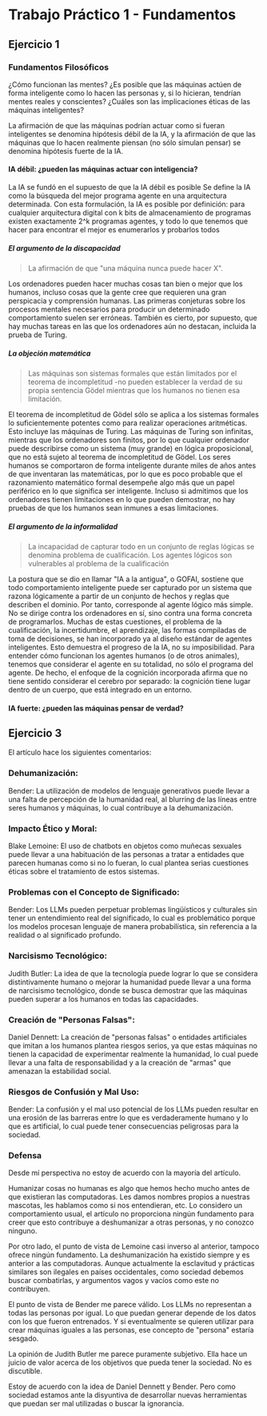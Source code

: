 # Trabajo Práctico 1 - Fundamentos

## Ejercicio 1

### Fundamentos Filosóficos

¿Cómo funcionan las mentes? ¿Es posible que las máquinas actúen de forma inteligente como lo hacen las personas y, si lo hicieran, tendrían mentes reales y conscientes? ¿Cuáles son las implicaciones éticas de las máquinas inteligentes?

La afirmación de que las máquinas podrían actuar como si fueran inteligentes se denomina hipótesis débil de la IA, y la afirmación de que las máquinas que lo hacen realmente piensan (no sólo simulan pensar) se denomina hipótesis fuerte de la IA.

#### IA débil: ¿pueden las máquinas actuar con inteligencia?

La IA se fundó en el supuesto de que la IA débil es posible Se define la IA como la búsqueda del mejor programa agente en una arquitectura determinada. Con esta formulación, la IA es posible por definición: para cualquier arquitectura digital con k bits de almacenamiento de programas existen exactamente 2^k programas agentes, y todo lo que tenemos que hacer para encontrar el mejor es enumerarlos y probarlos todos

##### El argumento de la discapacidad

> La afirmación de que "una máquina nunca puede hacer X".

Los ordenadores pueden hacer muchas cosas tan bien o mejor que los humanos, incluso cosas que la gente cree que requieren una gran perspicacia y comprensión humanas.
Las primeras conjeturas sobre los procesos mentales necesarios para producir un determinado comportamiento suelen ser erróneas. También es cierto, por supuesto, que hay muchas tareas en las que los ordenadores aún no destacan, incluida la prueba de Turing.

##### La objeción matemática

> Las máquinas son sistemas formales que están limitados por el teorema de incompletitud -no pueden establecer la verdad de su propia sentencia Gödel mientras que los humanos no tienen esa limitación.

El teorema de incompletitud de Gödel sólo se aplica a los sistemas formales lo suficientemente potentes como para realizar operaciones aritméticas. Esto incluye las máquinas de Turing. Las máquinas de Turing son infinitas, mientras que los ordenadores son finitos, por lo que cualquier ordenador puede describirse como un sistema (muy grande) en lógica proposicional, que no está sujeto al teorema de incompletitud de Gödel. Los seres humanos se comportaron de forma inteligente durante miles de años antes de que inventaran las matemáticas, por lo que es poco probable que el razonamiento matemático formal desempeñe algo más que un papel periférico en lo que significa ser inteligente. Incluso si admitimos que los ordenadores tienen limitaciones en lo que pueden demostrar, no hay pruebas de que los humanos sean inmunes a esas limitaciones.

##### El argumento de la informalidad
 
> La incapacidad de capturar todo en un conjunto de reglas lógicas se denomina problema de cualificación. Los agentes lógicos son vulnerables al problema de la cualificación

La postura que se dio en llamar "IA a la antigua", o GOFAI, sostiene que todo comportamiento inteligente puede ser capturado por un sistema que razona lógicamente a partir de un conjunto de hechos y reglas que describen el dominio. Por tanto, corresponde al agente lógico más simple. No se dirige contra los ordenadores en sí, sino contra una forma concreta de programarlos.
Muchas de estas cuestiones, el problema de la cualificación, la incertidumbre, el aprendizaje, las formas compiladas de toma de decisiones, se han incorporado ya al diseño estándar de agentes inteligentes. Esto demuestra el progreso de la IA, no su imposibilidad.
Para entender cómo funcionan los agentes humanos (o de otros animales), tenemos que considerar el agente en su totalidad, no sólo el programa del agente. De hecho, el enfoque de la cognición incorporada afirma que no tiene sentido considerar el cerebro por separado: la cognición tiene lugar dentro de un cuerpo, que está integrado en un entorno.

#### IA fuerte: ¿pueden las máquinas pensar de verdad?

## Ejercicio 3

El artículo hace los siguientes comentarios:

### Dehumanización:

Bender: La utilización de modelos de lenguaje generativos puede llevar a una falta de percepción de la humanidad real, al blurring de las líneas entre seres humanos y máquinas, lo cual contribuye a la dehumanización.

### Impacto Ético y Moral:

Blake Lemoine: El uso de chatbots en objetos como muñecas sexuales puede llevar a una habituación de las personas a tratar a entidades que parecen humanas como si no lo fueran, lo cual plantea serias cuestiones éticas sobre el tratamiento de estos sistemas.

### Problemas con el Concepto de Significado:

Bender: Los LLMs pueden perpetuar problemas lingüísticos y culturales sin tener un entendimiento real del significado, lo cual es problemático porque los modelos procesan lenguaje de manera probabilística, sin referencia a la realidad o al significado profundo.

### Narcisismo Tecnológico:

Judith Butler: La idea de que la tecnología puede lograr lo que se considera distintivamente humano o mejorar la humanidad puede llevar a una forma de narcisismo tecnológico, donde se busca demostrar que las máquinas pueden superar a los humanos en todas las capacidades.

### Creación de "Personas Falsas":

Daniel Dennett: La creación de "personas falsas" o entidades artificiales que imitan a los humanos plantea riesgos serios, ya que estas máquinas no tienen la capacidad de experimentar realmente la humanidad, lo cual puede llevar a una falta de responsabilidad y a la creación de "armas" que amenazan la estabilidad social.

### Riesgos de Confusión y Mal Uso:

Bender: La confusión y el mal uso potencial de los LLMs pueden resultar en una erosión de las barreras entre lo que es verdaderamente humano y lo que es artificial, lo cual puede tener consecuencias peligrosas para la sociedad.

### Defensa

Desde mí perspectiva no estoy de acuerdo con la mayoría del artículo.

Humanizar cosas no humanas es algo que hemos hecho mucho antes de que existieran las computadoras. Les damos nombres propios a nuestras mascotas, les hablamos como si nos entendieran, etc. Lo considero un comportamiento usual, el artículo no proporciona ningún fundamento para creer que esto contribuye a deshumanizar a otras personas, y no conozco ninguno.

Por otro lado, el punto de vista de Lemoine casi inverso al anterior, tampoco ofrece ningún fundamento. La deshumanización ha existido siempre y es anterior a las computadoras. Aunque actualmente la esclavitud y prácticas similares son ilegales en países occidentales, como sociedad debemos buscar combatirlas, y argumentos vagos y vacíos como este no contribuyen.

El punto de vista de Bender me parece válido. Los LLMs no representan a todas las personas por igual. Lo que puedan generar depende de los datos con los que fueron entrenados. Y si eventualmente se quieren utilizar para crear máquinas iguales a las personas, ese concepto de "persona" estaría sesgado.

La opinión de Judith Butler me parece puramente subjetivo. Ella hace un juicio de valor acerca de los objetivos que pueda tener la sociedad. No es discutible.

Estoy de acuerdo con la idea de Daniel Dennett y Bender. Pero como sociedad estamos ante la disyuntiva de desarrollar nuevas herramientas que puedan ser mal utilizadas o buscar la ignorancia.

